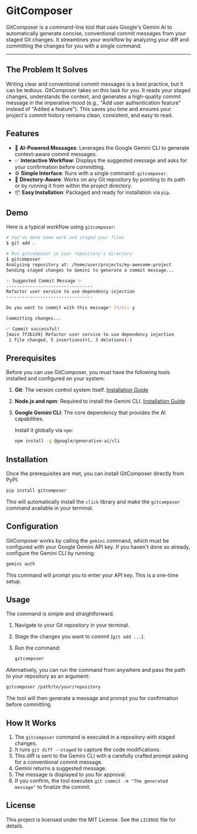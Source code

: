 # GitComposer

GitComposer is a command-line tool that uses Google's Gemini AI to automatically generate concise, conventional commit messages from your staged Git changes. It streamlines your workflow by analyzing your diff and committing the changes for you with a single command.

---

## The Problem It Solves

Writing clear and conventional commit messages is a best practice, but it can be tedious. GitComposer takes on this task for you. It reads your staged changes, understands the context, and generates a high-quality commit message in the imperative mood (e.g., "Add user authentication feature" instead of "Added a feature"). This saves you time and ensures your project's commit history remains clean, consistent, and easy to read.

## Features

- 🤖 **AI-Powered Messages**: Leverages the Google Gemini CLI to generate context-aware commit messages.
- ✅ **Interactive Workflow**: Displays the suggested message and asks for your confirmation before committing.
- ⚙️ **Simple Interface**: Runs with a single command: `gitcomposer`.
- 📂 **Directory-Aware**: Works on any Git repository by pointing to its path or by running it from within the project directory.
- 📦 **Easy Installation**: Packaged and ready for installation via `pip`.

## Demo

Here is a typical workflow using `gitcomposer`:

```sh
# You've done some work and staged your files
$ git add .

# Run gitcomposer in your repository's directory
$ gitcomposer
Analyzing repository at: /home/user/projects/my-awesome-project
Sending staged changes to Gemini to generate a commit message...

✨ Suggested Commit Message ✨
---------------------------------
Refactor user service to use dependency injection
---------------------------------

Do you want to commit with this message? [Y/n]: y

Committing changes...

✅ Commit successful!
[main 7f3b1d9] Refactor user service to use dependency injection
 1 file changed, 5 insertions(+), 3 deletions(-)
```

## Prerequisites

Before you can use GitComposer, you must have the following tools installed and configured on your system:

1. **Git**: The version control system itself. [Installation Guide](https://git-scm.com/book/en/v2/Getting-Started-Installing-Git)
2. **Node.js and npm**: Required to install the Gemini CLI. [Installation Guide](https://nodejs.org/)
3. **Google Gemini CLI**: The core dependency that provides the AI capabilities.

    Install it globally via `npm`:

    ```bash
    npm install -g @google/generative-ai/cli
    ```

## Installation

Once the prerequisites are met, you can install GitComposer directly from PyPI:

```bash
pip install gitcomposer
```

This will automatically install the `click` library and make the `gitcomposer` command available in your terminal.

## Configuration

GitComposer works by calling the `gemini` command, which must be configured with your Google Gemini API key. If you haven't done so already, configure the Gemini CLI by running:

```bash
gemini auth
```

This command will prompt you to enter your API key. This is a one-time setup.

## Usage

The command is simple and straightforward.

1. Navigate to your Git repository in your terminal.
2. Stage the changes you want to commit (`git add ...`).
3. Run the command:

    ```bash
    gitcomposer
    ```

Alternatively, you can run the command from anywhere and pass the path to your repository as an argument:

```bash
gitcomposer /path/to/your/repository
```

The tool will then generate a message and prompt you for confirmation before committing.

## How It Works

1. The `gitcomposer` command is executed in a repository with staged changes.
2. It runs `git diff --staged` to capture the code modifications.
3. This diff is sent to the Gemini CLI with a carefully crafted prompt asking for a conventional commit message.
4. Gemini returns a suggested message.
5. The message is displayed to you for approval.
6. If you confirm, the tool executes `git commit -m "The generated message"` to finalize the commit.

## License

This project is licensed under the MIT License. See the `LICENSE` file for details.
